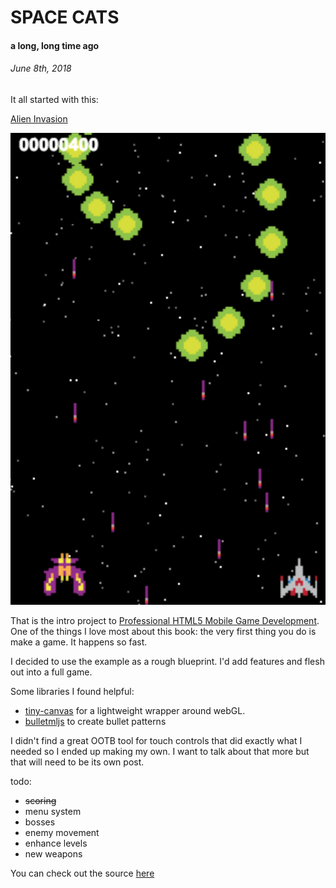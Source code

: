 # SPACE CATS
#### a long, long time ago
###### *June 8th, 2018*

It all started with this:

[Alien Invasion](http://cykod.github.io/AlienInvasion/)

[![AlienInvasion](img/AlienInvasion.png "less than 500 lines of code")](http://cykod.github.io/AlienInvasion/)

That is the intro project to [Professional HTML5 Mobile Game Development](http://www.wrox.com/WileyCDA/WroxTitle/Professional-HTML5-Mobile-Game-Development.productCd-1118301323.html). One of the things I love most about this book: the very first thing you do is make a game. It happens so fast.

I decided to use the example as a rough blueprint. I'd add features and flesh out into a full game. 

Some libraries I found helpful:
  * [tiny-canvas](https://github.com/bitnenfer/tiny-canvas) for a lightweight wrapper around webGL.
  * [bulletmljs](https://github.com/daishihmr/bulletml.js) to create bullet patterns

I didn't find a great OOTB tool for touch controls that did exactly what I needed so I ended up making my own. I want to talk about that more but that will need to be its own post.

todo:
  * ~~scoring~~
  * menu system
  * bosses
  * enemy movement
  * enhance levels
  * new weapons

You can check out the source [here](https://github.com/soumam/space-cats)